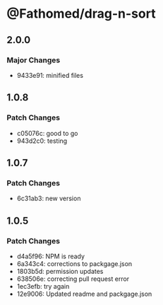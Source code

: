 # @Fathomed/drag-n-sort

## 2.0.0

### Major Changes

- 9433e91: minified files

## 1.0.8

### Patch Changes

- c05076c: good to go
- 943d2c0: testing

## 1.0.7

### Patch Changes

- 6c31ab3: new version

## 1.0.5

### Patch Changes

- d4a5f96: NPM is ready
- 6a343c4: corrections to packgage.json
- 1803b5d: permission updates
- 638506e: correcting pull request error
- 1ec3efb: try again
- 12e9006: Updated readme and packgage.json
